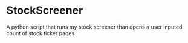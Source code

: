 # StockScreener
A python script that runs my stock screener than opens a user inputed count of stock ticker pages
